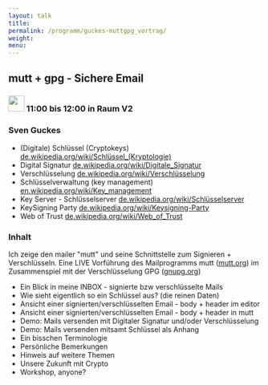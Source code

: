 ```yaml
---
layout: talk
title:
permalink: /programm/guckes-muttgpg_vortrag/
weight: 
menu:
---
```

## mutt&nbsp;+&nbsp;gpg&nbsp;-&nbsp;Sichere&nbsp;Email

### <img height = "32" src="../../images/talk.svg"> 11:00 bis 12:00 in Raum V2

### Sven&nbsp;Guckes

- (Digitale) Schlüssel (Cryptokeys) <a href="http://de.wikipedia.org/wiki/Schl%C3%BCssel_(Kryptologie)" target="_blank">de.wikipedia.org/wiki/Schlüssel_(Kryptologie)</a>
- Digital Signatur <a href="http://de.wikipedia.org/wiki/Digitale_Signatur" target="_blank">de.wikipedia.org/wiki/Digitale_Signatur</a>
- Verschlüsselung <a href="http://de.wikipedia.org/wiki/Verschl%C3%BCsselung" target="_blank">de.wikipedia.org/wiki/Verschlüsselung</a>
- Schlüsselverwaltung (key management) <a href="http://en.wikipedia.org/wiki/Key_management" target="_blank">en.wikipedia.org/wiki/Key_management</a>
- Key Server - Schlüsselserver <a href="http://de.wikipedia.org/wiki/Schl%C3%BCsselserver" target="_blank">de.wikipedia.org/wiki/Schlüsselserver</a>
- KeySigning Party <a href="http://de.wikipedia.org/wiki/Keysigning-Party" target="_blank">de.wikipedia.org/wiki/Keysigning-Party</a>
- Web of Trust <a href="http://de.wikipedia.org/wiki/Web_of_Trust" target="_blank">de.wikipedia.org/wiki/Web_of_Trust</a>

### Inhalt

Ich zeige den mailer "mutt" und seine Schnittstelle zum Signieren + Verschlüsseln.
Eine LIVE Vorführung des Mailprogramms  mutt (<a href="http://www.mutt.org" target="_blank">mutt.org</a>) im Zusammenspiel mit der Verschlüsselung GPG (<a href="http://www.gnupg.org" target="_blank">gnupg.org</a>)


* Ein Blick in meine INBOX - signierte bzw verschlüsselte Mails
* Wie sieht eigentlich so ein Schlüssel aus?  (die reinen Daten)
* Ansicht einer signierten/verschlüsselten Email - body + header im editor
* Ansicht einer signierten/verschlüsselten Email - body + header in mutt
* Demo: Mails versenden mit Digitaler Signatur und/oder Verschlüsselung
* Demo: Mails versenden mitsamt Schlüssel als Anhang
* Ein bisschen Terminologie
* Persönliche Bemerkungen
* Hinweis auf weitere Themen
* Unsere Zukunft mit Crypto
* Workshop, anyone?
